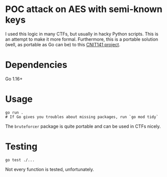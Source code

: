 # POC attack on AES with semi-known keys

I used this logic in many CTFs, but usually in hacky Python scripts. This is an attempt to make it more formal. Furthermore, this is a portable solution (well, as portable as Go can be) to this [CNIT141 project](https://samsclass.info/141/proj/C201.htm).

# Dependencies

Go 1.16+

# Usage

```
go run .
# If Go gives you troubles about missing packages, run `go mod tidy`
```

The `bruteforcer` package is quite portable and can be used in CTFs nicely.

# Testing

```
go test ./...
```

Not every function is tested, unfortunately.
